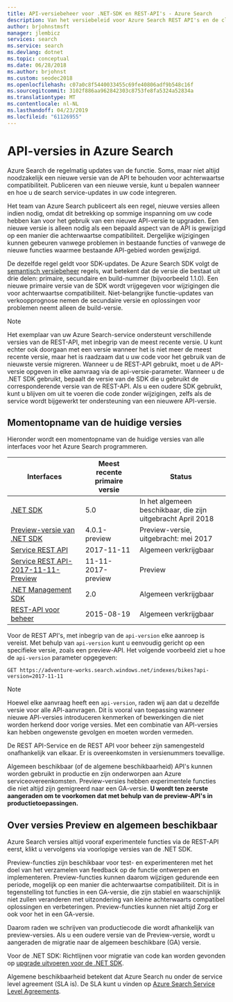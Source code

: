 ```yaml
---
title: API-versiebeheer voor .NET-SDK en REST-API's - Azure Search
description: Van het versiebeleid voor Azure Search REST API's en de clientbibliotheek in de .NET SDK.
author: brjohnstmsft
manager: jlembicz
services: search
ms.service: search
ms.devlang: dotnet
ms.topic: conceptual
ms.date: 06/28/2018
ms.author: brjohnst
ms.custom: seodec2018
ms.openlocfilehash: c07a0c8f5440033455c69fe40806adf9b548c16f
ms.sourcegitcommit: 3102f886aa962842303c8753fe8fa5324a52834a
ms.translationtype: MT
ms.contentlocale: nl-NL
ms.lasthandoff: 04/23/2019
ms.locfileid: "61126955"
---
```

# <a name="api-versions-in-azure-search"></a>API-versies in Azure Search
Azure Search de regelmatig updates van de functie. Soms, maar niet altijd noodzakelijk een nieuwe versie van de API te behouden voor achterwaartse compatibiliteit. Publiceren van een nieuwe versie, kunt u bepalen wanneer en hoe u de search service-updates in uw code integreren.

Het team van Azure Search publiceert als een regel, nieuwe versies alleen indien nodig, omdat dit betrekking op sommige inspanning om uw code hebben kan voor het gebruik van een nieuwe API-versie te upgraden. Een nieuwe versie is alleen nodig als een bepaald aspect van de API is gewijzigd op een manier die achterwaartse compatibiliteit. Dergelijke wijzigingen kunnen gebeuren vanwege problemen in bestaande functies of vanwege de nieuwe functies waarmee bestaande API-gebied worden gewijzigd.

De dezelfde regel geldt voor SDK-updates. De Azure Search SDK volgt de [semantisch versiebeheer](https://semver.org/) regels, wat betekent dat de versie die bestaat uit drie delen: primaire, secundaire en build-nummer (bijvoorbeeld 1.1.0). Een nieuwe primaire versie van de SDK wordt vrijgegeven voor wijzigingen die voor achterwaartse compatibiliteit. Niet-belangrijke functie-updates van verkoopprognose nemen de secundaire versie en oplossingen voor problemen neemt alleen de build-versie.

> [!NOTE]
> Het exemplaar van uw Azure Search-service ondersteunt verschillende versies van de REST-API, met inbegrip van de meest recente versie. U kunt echter ook doorgaan met een versie wanneer het is niet meer de meest recente versie, maar het is raadzaam dat u uw code voor het gebruik van de nieuwste versie migreren. Wanneer u de REST-API gebruikt, moet u de API-versie opgeven in elke aanvraag via de api-versie-parameter. Wanneer u de .NET SDK gebruikt, bepaalt de versie van de SDK die u gebruikt de corresponderende versie van de REST-API. Als u een oudere SDK gebruikt, kunt u blijven om uit te voeren die code zonder wijzigingen, zelfs als de service wordt bijgewerkt ter ondersteuning van een nieuwere API-versie.

## <a name="snapshot-of-current-versions"></a>Momentopname van de huidige versies
Hieronder wordt een momentopname van de huidige versies van alle interfaces voor het Azure Search programmeren.

| Interfaces | Meest recente primaire versie | Status |
| --- | --- | --- |
| [.NET SDK](https://aka.ms/search-sdk) |5.0 |In het algemeen beschikbaar, die zijn uitgebracht April 2018 |
| [Preview-versie van .NET SDK](https://aka.ms/search-sdk-preview) |4.0.1-preview |Preview-versie, uitgebracht: mei 2017 |
| [Service REST API](https://docs.microsoft.com/rest/api/searchservice/) |2017-11-11 |Algemeen verkrijgbaar |
| [Service REST API-2017-11-11-Preview](search-api-2017-11-11-preview.md) |11-11-2017-preview |Preview |
| [.NET Management SDK](https://aka.ms/search-mgmt-sdk) |2.0 |Algemeen verkrijgbaar |
| [REST-API voor beheer](https://docs.microsoft.com/rest/api/searchmanagement/) |2015-08-19 |Algemeen verkrijgbaar |

Voor de REST API's, met inbegrip van de `api-version` elke aanroep is vereist. Met behulp van `api-version` kunt u eenvoudig gericht op een specifieke versie, zoals een preview-API. Het volgende voorbeeld ziet u hoe de `api-version` parameter opgegeven:

    GET https://adventure-works.search.windows.net/indexes/bikes?api-version=2017-11-11

> [!NOTE]
> Hoewel elke aanvraag heeft een `api-version`, raden wij aan dat u dezelfde versie voor alle API-aanvragen. Dit is vooral van toepassing wanneer nieuwe API-versies introduceren kenmerken of bewerkingen die niet worden herkend door vorige versies. Met een combinatie van API-versies kan hebben ongewenste gevolgen en moeten worden vermeden.
>
> De REST API-Service en de REST API voor beheer zijn samengesteld onafhankelijk van elkaar. Er is overeenkomsten in versienummers toevallige.

Algemeen beschikbaar (of de algemene beschikbaarheid) API's kunnen worden gebruikt in productie en zijn onderworpen aan Azure serviceovereenkomsten. Preview-versies hebben experimentele functies die niet altijd zijn gemigreerd naar een GA-versie. **U wordt ten zeerste aangeraden om te voorkomen dat met behulp van de preview-API's in productietoepassingen.**

## <a name="about-preview-and-generally-available-versions"></a>Over versies Preview en algemeen beschikbaar
Azure Search versies altijd vooraf experimentele functies via de REST-API eerst, klikt u vervolgens via voorlopige versies van de .NET SDK.

Preview-functies zijn beschikbaar voor test- en experimenteren met het doel van het verzamelen van feedback op de functie ontwerpen en implementeren. Preview-functies kunnen daarom wijzigen gedurende een periode, mogelijk op een manier die achterwaartse compatibiliteit. Dit is in tegenstelling tot functies in een GA-versie, die zijn stabiel en waarschijnlijk niet zullen veranderen met uitzondering van kleine achterwaarts compatibel oplossingen en verbeteringen. Preview-functies kunnen niet altijd Zorg er ook voor het in een GA-versie.

Daarom raden we schrijven van productiecode die wordt afhankelijk van preview-versies. Als u een oudere versie van de Preview-versie, wordt u aangeraden de migratie naar de algemeen beschikbare (GA) versie.

Voor de .NET SDK: Richtlijnen voor migratie van code kan worden gevonden op [upgrade uitvoeren voor de .NET SDK](search-dotnet-sdk-migration.md).

Algemene beschikbaarheid betekent dat Azure Search nu onder de service level agreement (SLA is). De SLA kunt u vinden op [Azure Search Service Level Agreements](https://azure.microsoft.com/support/legal/sla/search/v1_0/).
